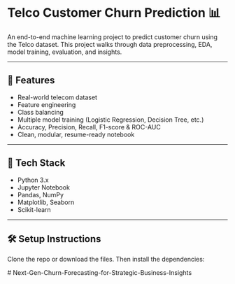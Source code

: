 # Telco Customer Churn Prediction 📊

An end-to-end machine learning project to predict customer churn using the Telco dataset. This project walks through data preprocessing, EDA, model training, evaluation, and insights.

---

## 🚀 Features
- Real-world telecom dataset
- Feature engineering
- Class balancing
- Multiple model training (Logistic Regression, Decision Tree, etc.)
- Accuracy, Precision, Recall, F1-score & ROC-AUC
- Clean, modular, resume-ready notebook

---

## 🧠 Tech Stack
- Python 3.x
- Jupyter Notebook
- Pandas, NumPy
- Matplotlib, Seaborn
- Scikit-learn

---

## 🛠️ Setup Instructions

Clone the repo or download the files. Then install the dependencies:

#   N e x t - G e n - C h u r n - F o r e c a s t i n g - f o r - S t r a t e g i c - B u s i n e s s - I n s i g h t s  
 